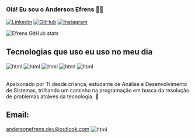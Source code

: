  ### Olá! Eu sou o Anderson Efrens 🖐🏽

 [![Linkedin](https://img.shields.io/badge/LinkedIn-0077B5?style=for-the-badge&logo=linkedin&logoColor=white)](https://www.linkedin.com/in/anderson-efrens/)
  [![GitHub](https://img.shields.io/badge/GitHub-100000?style=for-the-badge&logo=github&logoColor=white)](https://github.com/devefrens)
  [![Instagram](https://img.shields.io/badge/Instagram-E4405F?style=for-the-badge&logo=instagram&logoColor=white)](https://www.instagram.com/anderson_efrens/)

  ![Efrens GitHub stats](https://github-readme-stats.vercel.app/api?username=devefrens&show_icons=true&theme=dracula)

  ## Tecnologias que uso eu uso no meu dia

  <div style="display: inline_block">
    <img align="center" alt="html" src="https://img.shields.io/badge/HTML5-E34F26?style=for-the-badge&logo=html5&logoColor=white"/>
    <img align="center" alt="html" src="https://img.shields.io/badge/CSS3-1572B6?style=for-the-badge&logo=css3&logoColor=white" />
    <img align="center" alt="html" src="https://img.shields.io/badge/JavaScript-323330?style=for-the-badge&logo=javascript&logoColor=F7DF1E" />
    <img align="center" alt="html" src="https://img.shields.io/badge/C-00599C?style=for-the-badge&logo=c&logoColor=white" /> 
    <img align="center" alt="html" src="https://img.shields.io/badge/Java-ED8B00?style=for-the-badge&logo=openjdk&logoColor=white" />      
  </div></br>

  Apaixonado por TI desde criança, estudante de Análise e Desenvolvimento de Sistemas, trilhando um caminho na programação em busca da resolução de problemas atráves da tecnologia. 🚀

  ## Email: 
  andersonefrens.dev@outlook.com   <img align="center" alt="html" src="https://img.shields.io/badge/Microsoft_Outlook-0078D4?style=for-the-badge&logo=microsoft-outlook&logoColor=white"/>
